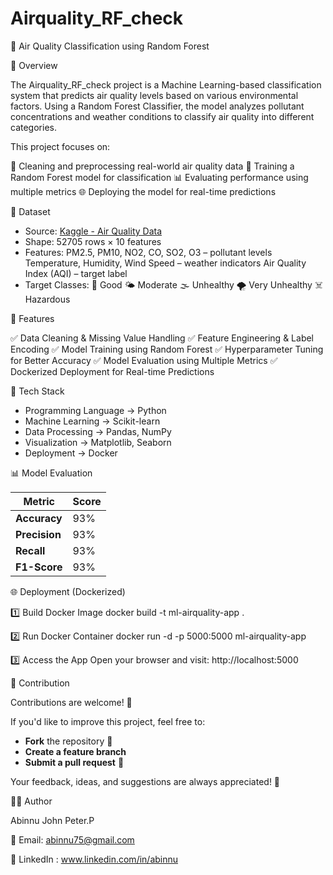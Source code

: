 # Airquality_RF_check

🌿 Air Quality Classification using Random Forest

📌 Overview

The Airquality_RF_check project is a Machine Learning-based classification system that predicts air quality levels based on various environmental factors. Using a Random Forest Classifier, the model analyzes pollutant concentrations and weather conditions to classify air quality into different categories.


This project focuses on:

🧹 Cleaning and preprocessing real-world air quality data
🌳 Training a Random Forest model for classification
📊 Evaluating performance using multiple metrics 
🌐 Deploying the model for real-time predictions


📂 Dataset

* Source: [Kaggle - Air Quality Data](https://www.kaggle.com/datasets)
* Shape:  52705 rows × 10 features
* Features:
   PM2.5, PM10, NO2, CO, SO2, O3 – pollutant levels
   Temperature, Humidity, Wind Speed – weather indicators
   Air Quality Index (AQI) – target label
* Target Classes:
  🌿 Good 
  🌤 Moderate
  🌫 Unhealthy
  🌪 Very Unhealthy
  ☠️ Hazardous


🚀 Features

✅ Data Cleaning & Missing Value Handling
✅ Feature Engineering & Label Encoding
✅ Model Training using Random Forest
✅ Hyperparameter Tuning for Better Accuracy
✅ Model Evaluation using Multiple Metrics
✅ Dockerized Deployment for Real-time Predictions


🧠 Tech Stack

* Programming Language → Python 
* Machine Learning → Scikit-learn
* Data Processing → Pandas, NumPy
* Visualization → Matplotlib, Seaborn
* Deployment → Docker


📊 Model Evaluation

| Metric        | Score |
| ------------- | ----- |
| **Accuracy**  | 93%   |
| **Precision** | 93%   |
| **Recall**    | 93%   |
| **F1-Score**  | 93%   |


🌐 Deployment (Dockerized)

1️⃣ Build Docker Image
docker build -t ml-airquality-app .

2️⃣ Run Docker Container
docker run -d -p 5000:5000 ml-airquality-app

3️⃣ Access the App
Open your browser and visit:
http://localhost:5000


🤝 Contribution  

Contributions are welcome! 🎉  

If you'd like to improve this project, feel free to:

- **Fork** the repository 🍴  
- **Create a feature branch**  
- **Submit a pull request** 🚀  

Your feedback, ideas, and suggestions are always appreciated! 🙌


👨‍💻 Author

Abinnu John Peter.P

📧 Email: abinnu75@gmail.com

🔗 LinkedIn : www.linkedin.com/in/abinnu
